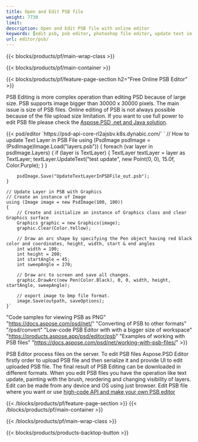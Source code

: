 ```yaml
---
title: Open and Edit PSB file
weight: 7730
limit: 
description: Open and Edit PSB file with online editor
keywords: [edit psb, psb editor, photoshop file editor, update text in psb, update psb, open psb, update text in psb]
url: editor/psb/
---
```


{{< blocks/products/pf/main-wrap-class >}}

{{< blocks/products/pf/main-container >}}

{{< blocks/products/pf/feature-page-section h2="Free Online PSB Editor" >}}
<p>PSB Editing is more complex operation than editing PSD because of large size. PSB supports image bigger than 30000 x 30000 pixels. The main issue is size of PSB files. Online editing of PSB is not always possible because of the file upload size limitation. If you want to use full power to edit PSB file please check the <a href="/psd/{{< lang-code >}}">Aspose.PSD .net and Java solution</a>. </p>
{{< psd/editor `https://psd-api-core-rl2ajsbv.k8s.dynabic.com/` 
`	// How to update Text Layer in PSB File
	using (PsdImage psdImage = (PsdImage)Image.Load("layers.psb"))
  	{
		foreach (var layer in psdImage.Layers)
		{
			if (layer is TextLayer)
			{
				TextLayer textLayer = layer as TextLayer;
				textLayer.UpdateText("test update", new Point(0, 0), 15.0f, Color.Purple);
			}
		}

		psdImage.Save("UpdateTextLayerInPSDFile_out.psb");
	}
	
	// Update Layer in PSB with Graphics
	// Create an instance of Image
	using (Image image = new PsdImage(100, 100))
	{
		// Create and initialize an instance of Graphics class and clear Graphics surface
		Graphics graphic = new Graphics(image);
		graphic.Clear(Color.Yellow);

		// Draw an arc shape by specifying the Pen object having red black color and coordinates, height, width, start & end angles                 
		int width = 100;
		int height = 200;
		int startAngle = 45;
		int sweepAngle = 270;

		// Draw arc to screen and save all changes.
		graphic.DrawArc(new Pen(Color.Black), 0, 0, width, height, startAngle, sweepAngle);

		// export image to bmp file format.
		image.Save(outpath, saveOptions);
	}` 
"Code samples for viewing PSB as PNG"  "https://docs.aspose.com/psd/net/" 
"Converting of PSB to other formats"  "/psd/convert" 
"Low-code PSB Editor with with a bigger size of workspace" "https://products.aspose.app/psd/editor/psb" 
"Examples of working with PSB files" "https://docs.aspose.com/psd/net/working-with-psb-files/" >}}
<p>PSB Editor process files on the server. To edit PSB files Aspose.PSD Editor firstly order to upload PSB file and then serialize it and provide UI to edit uploaded PSB file. The final result of PSB Editing can be downloaded in different formats. When you edit PSB files you have the operation like text update, painting with the brush, reordering and changing visibility of layers. Edit can be made from any device and OS using just browser. Edit PSB file where you want or use <a href="https://docs.aspose.com/psd/net/working-with-psb-files/">high-code API and make your own PSB editor</a></p>

{{< /blocks/products/pf/feature-page-section >}}
{{< /blocks/products/pf/main-container >}}


{{< /blocks/products/pf/main-wrap-class >}}

{{< blocks/products/products-backtop-button >}}
